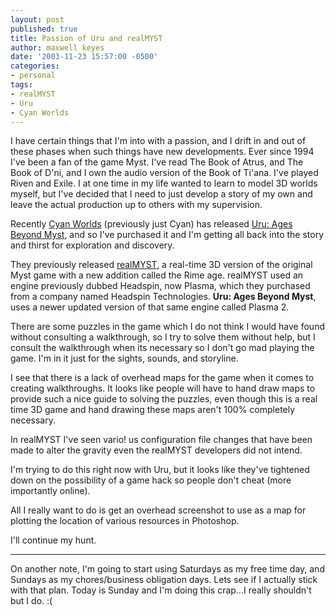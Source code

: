 ```yaml
---
layout: post
published: true
title: Passion of Uru and realMYST
author: maxwell keyes
date: '2003-11-23 15:57:00 -0500'
categories:
- personal
tags:
- realMYST
- Uru
- Cyan Worlds
---
```


I have certain things that I'm into with a passion, and I drift in and out of
these phases when such things have new developments. Ever since 1994 I've been a
fan of the game Myst. I've read The Book of Atrus, and The Book of D'ni, and I
own the audio version of the Book of Ti'ana. I've played Riven and Exile. I at
one time in my life wanted to learn to model 3D worlds myself, but I've decided
that I need to just develop a story of my own and leave the actual production up
to others with my supervision.

Recently [Cyan Worlds](http://www.cyanworlds.com/) (previously just Cyan) has
released [Uru: Ages Beyond Myst](http://urulive.ubi.com/US/), and so I've
purchased it and I'm getting all back into the story and thirst for exploration
and discovery.

They previously released [realMYST](http://www.realmyst.com/), a real-time 3D
version of the original Myst game with a new addition called the Rime age.
realMYST used an engine previously dubbed Headspin, now Plasma, which they
purchased from a company named Headspin Technologies. __Uru: Ages Beyond Myst__,
uses a newer updated version of that same engine called Plasma 2.

There are some puzzles in the game which I do not think I would have found
without consulting a walkthrough, so I try to solve them without help, but I
consult the walkthrough when its necessary so I don't go mad playing the game.
I'm in it just for the sights, sounds, and storyline.

I see that there is a lack of overhead maps for the game when it comes to
creating walkthroughs. It looks like people will have to hand draw maps to
provide such a nice guide to solving the puzzles, even though this is a real
time 3D game and hand drawing these maps aren't 100% completely necessary.

In realMYST I've seen vario! us configuration file changes that have been made
to alter the gravity even the realMYST developers did not intend.

I'm trying to do this right now with Uru, but it looks like they've tightened
down on the possibility of a game hack so people don't cheat (more importantly
online).

All I really want to do is get an overhead screenshot to use as a map for
plotting the location of various resources in Photoshop.

I'll continue my hunt.

----

On another note, I'm going to start using Saturdays as my free time day, and
Sundays as my chores/business obligation days. Lets see if I actually stick with
that plan. Today is Sunday and I'm doing this crap...I really shouldn't but I
do. :(
